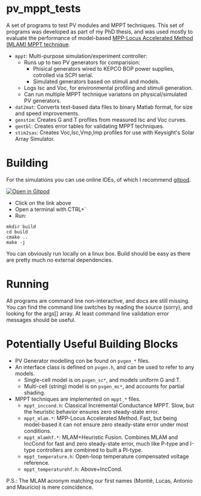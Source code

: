 # pv_mppt_tests

A set of programs to test PV modules and MPPT techniques. This set of programs was developed as part of my PhD thesis, and was used mostly to evaluate the performance of model-based [MPP-Locus Accelerated Method (MLAM) MPPT technique](https://ieeexplore.ieee.org/document/6220896).

* `mppt`: Multi-purpose simulation/experiment controller:
  * Runs up to two PV generators for comparision:
    * Phisical generators wired to KEPCO BOP power supplies, cotrolled via SCPI serial.
    * Simulated generators based on stimuli and models.
  * Logs Isc and Voc, for environmental profiling and stimuli generation.
  * Can run multiple MPPT technique variatons on physical/simulated PV generators.
* `dat2mat`: Converts text-based data files to binary Matlab format, for size and speed improvements.
* `genstim`: Creates G and T profiles from measured Isc and Voc curves.
* `gentbl`: Creates error tables for validating MPPT techniques.
* `stim2sas`: Creates Voc,Isc,Vmp,Imp profiles for use with Keysight's Solar Array Simulator.

# Building

For the simulations you can use online IDEs, of which I recommend [gitpod](gitpod.io).

[![Open in Gitpod](https://gitpod.io/button/open-in-gitpod.svg)](https://gitpod.io#github.com/lhartmann/pv_mppt_tests)

* Click on the link above
* Open a terminal with CTRL+`
* Run:
```
mkdir build
cd build
cmake ..
make -j
```

You can obviously run locally on a linux box. Build should be easy as there are pretty much no external dependencies.

# Running

All programs are command line non-interactive, and docs are still missing. You can find the command line switches by reading the source (sorry), and looking for the args[] array. At least command line validation error messages should be useful.

# Potentially Useful Building Blocks

* PV Generator modelling con be found on `pvgen_*` files.
* An interface class is defined on `pvgen.h`, and can be used to refer to any models.
  * Single-cell model is on `pvgen_sc*`, and models uniform G and T.
  * Multi-cell (string) model is on `pvgen_mc*`, and accounts for partial shading.
* MPPT techniques are implemented on `mppt_*` files.
  * `mppt_inccond.h`: Classical Incremental Conductance MPPT. Slow, but the heuristic behavior ensures zero steady-state error.
  * `mppt_mlam.*`: MPP-Locus Accelerated Method. Fast, but being model-based it can not ensure zero steady-state error under most conditions.
  * `mppt_mlamhf.*`: MLAM+Heuristic Fusion. Combines MLAM and IncCond for fast and zero steady-state error, much like P-type and I-type controllers are combined to built a PI-type.
  * `mppt_temperature.h`: Open-loop temperature compensated voltage reference.
  * `mppt_temperaturehf.h`: Above+IncCond.

P.S.: The MLAM acronym matching our first names (Montiê, Lucas, Antonio and Maurício) is mere coincidence.
